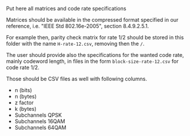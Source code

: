 Put here all matrices and code rate specifications

Matrices should be available in the compressed format specified in our reference, i.e. "IEEE Std 802.16e-2005", section 8.4.9.2.5.1.

For example then, parity check matrix for rate 1/2 should be stored in this folder with the name `H-rate-12.csv`, removing then the `/`.

The user should provide also the specifications for the wanted code rate, mainly codeword length, in files in the form `block-size-rate-12.csv` for code rate 1/2.

Those should be CSV files as well with following columns.

- n (bits)
- n (bytes)
- z factor
- k (bytes)
- Subchannels QPSK
- Subchannels 16QAM
- Subchannels 64QAM
